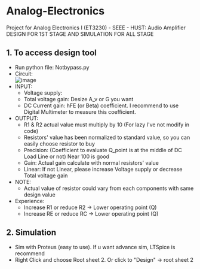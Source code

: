 # Analog-Electronics
Project for Analog Electronics I (ET3230) - SEEE - HUST: Audio Amplifier  
DESIGN FOR 1ST STAGE AND SIMULATION FOR ALL STAGE



## 1. To access design tool
   - Run python file: Notbypass.py
   - Circuit:<br>
         ![image](https://github.com/user-attachments/assets/65e173d7-2b34-44f7-a6b1-273d8cdd82ef)
   - INPUT:
       + Voltage supply:
       + Total voltage gain: Desize A_v or G you want
       + DC Current gain: hFE (or Beta) coefficient. I recommend to use Digital Multimeter to measure this coefficient.
   - OUTPUT:
       + R1 & R2 actual value must multiply by 10 (For lazy I've not modify in code)
       + Resistors' value has been normalized to standard value, so you can easily choose resistor to buy 
       + Precision: (Coefficient to evaluate Q_point is at the middle of DC Load Line or not) Near 100 is good
       + Gain: Actual gain calculate with normal resistors' value
       + Linear: If not Linear, please increase Voltage supply or decrease Total voltage gain
   - NOTE:
       + Actual value of resistor could vary from each components with same design value
   - Experience:
       + Increase R1 or reduce R2 -> Lower operating point (Q)
       + Increase RE or reduce RC -> Lower operating point (Q)

## 2. Simulation
   - Sim with Proteus (easy to use). If u want advance sim, LTSpice is recommend
   - Right Click and choose Root sheet 2. Or click to "Design" -> root sheet 2

